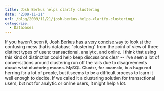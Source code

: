 ```yaml
---
title: Josh Berkus helps clarify clustering
date: "2009-11-21"
url: /blog/2009/11/21/josh-berkus-helps-clarify-clustering/
categories:
  - Databases
---
```

If you haven't seen it, [Josh Berkus has a very concise way][1] to look at the confusing mess that is database "clustering" from the point of view of three distinct types of users: transactional, analytic, and online. I think that using this kind of distinction could help keep discussions clear -- I've seen a lot of conversations around clustering run off the rails due to disagreements about what clustering means. MySQL Cluster, for example, is a huge red herring for a lot of people, but it seems to be a difficult process to learn it well enough to decide. If we called it a clustering solution for transactional users, but not for analytic or online users, it might help a lot.

 [1]: http://it.toolbox.com/blogs/database-soup/the-three-database-clustering-users-35473
